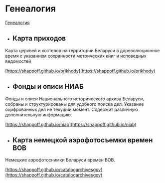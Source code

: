 # Генеалогия

[Генеалогия](https://shappoff.github.io/)


- ## Карта приходов

Карта церквей и костелов на территории Беларуси в дореволюционное время с указанием сохранности метрических книг и исповедных ведомостей

[https://shappoff.github.io/prikhody](https://shappoff.github.io/prikhody)

- ## Фонды и описи НИАБ

Фонды и описи Национального исторического архива Беларуси, собраны и структурированы для удобного поиска дел. Указание оцифрованных дел не текущий момент. Содержит различную дополнительную информацию.

[https://shappoff.github.io/niab](https://shappoff.github.io/niab)

- ## Карта немецкой аэрофотосъемки времен ВОВ

Немецкие аэрофотоснимки Беларуси времен ВОВ.

[https://shappoff.github.io/catalogarchivesgov](https://shappoff.github.io/catalogarchivesgov)
